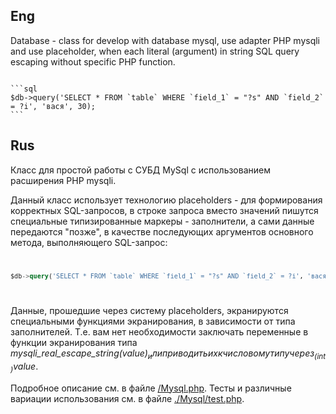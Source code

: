 Eng
---

Database - class for develop with database mysql, use adapter PHP mysqli and use placeholder, when each literal (argument) in string SQL query escaping without specific PHP function.

<code>
```sql
$db->query('SELECT * FROM `table` WHERE `field_1` = "?s" AND `field_2` = ?i', 'вася', 30);
```
</code>

Rus
---

Класс для простой работы с СУБД MySql с использованием расширения PHP mysqli.

Данный класс использует технологию placeholders - для формирования корректных SQL-запросов, в строке запроса вместо значений пишутся специальные типизированные маркеры - заполнители, а сами данные передаются "позже", в качестве последующих аргументов основного метода, выполняющего SQL-запрос:
<code>
```sql
$db->query('SELECT * FROM `table` WHERE `field_1` = "?s" AND `field_2` = ?i', 'вася', 30);
```
</code>

Данные, прошедшие через систему placeholders, экранируются специальными функциями экранирования, в зависимости от типа заполнителей. Т.е. вам нет необходимости заключать переменные в функции экранирования типа _mysqli_real_escape_string($value)_ или приводить их к числовому типу через _(int)$value_.

Подробное описание см. в файле <a href="https://github.com/Vasiliy-Makogon/Database/blob/master/Mysql.php">/Mysql.php</a>.
Тесты и различные вариации использования см. в файле <a href="https://github.com/Vasiliy-Makogon/Database/blob/master/Mysql/test.php">./Mysql/test.php</a>.
